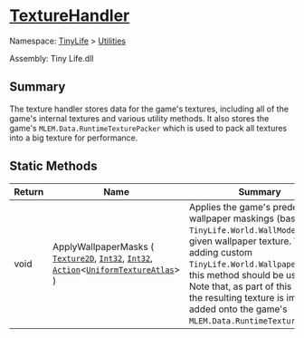 # [TextureHandler](./TextureHandler.md)

Namespace: [TinyLife]() > [Utilities]()

Assembly: Tiny Life.dll

## Summary
The texture handler stores data for the game's textures, including all of the game's internal textures and various utility methods.  It also stores the game's `MLEM.Data.RuntimeTexturePacker` which is used to pack all textures into a big texture for performance.

## Static Methods

| Return | Name | Summary | 
| --- | --- | --- | 
| void | ApplyWallpaperMasks ( [`Texture2D`](./TextureHandler.md), [`Int32`](https://docs.microsoft.com/en-us/dotnet/api/System.Int32), [`Int32`](https://docs.microsoft.com/en-us/dotnet/api/System.Int32), [`Action`](https://docs.microsoft.com/en-us/dotnet/api/System.Action-1)\<[`UniformTextureAtlas`](./TextureHandler.md)> ) | Applies the game's predefined wallpaper maskings (based on `TinyLife.World.WallMode`) to the given wallpaper texture.  When adding custom `TinyLife.World.Wallpaper` types, this method should be used.  Note that, as part of this method, the resulting texture is implicitly added onto the game's `MLEM.Data.RuntimeTexturePacker`. | 


